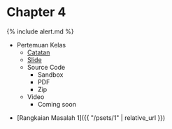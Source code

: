 # Chapter 4

{% include alert.md %}

* Pertemuan Kelas
  * [Catatan](notes)
  * [Slide](http://bit.ly/infosma19-c-slide)
  * Source Code
    * Sandbox
    * PDF
    * Zip
  * Video
    * Coming soon

<!-- * Video Pendek
* Command Line (coming soon)
* Conditional Statements (coming soon)
* Data Types (coming soon)
* Loops (coming soon)
* Operators (coming soon) -->

* [Rangkaian Masalah 1]({{ "/psets/1" | relative_url }})

<!-- * Lab Belajar Mandiri
  * Command line
  * Boolean expression
  * Tipe data
  * Do while loop
  * For loop
  * While loop
  * Function
  * Operator
  * Placeholder
  * Syntax
  * Terminal
  * Typecasting
  * Variabel
  *  -->

<!-- * Lembar Referensi
  * Boolean Expressions (coming soon)
  * Data Types (coming soon)
  * Functions (coming soon)
  * Libraries (coming soon)
  * Loops (coming soon)
  * Operators (coming soon)
  * Prinsip Desain yang Baik (coming soon)
  * Syntax (coming soon)
  * Variables (coming soon) -->
